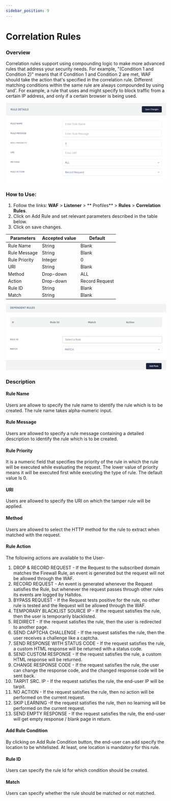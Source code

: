 ```yaml
---
sidebar_position: 9
---
```

# Correlation Rules
   
### Overview 
   
Correlation rules support using compounding logic to make more advanced rules that address your security needs. For example, "(Condition 1 and Condition 2)" means that if Condition 1 and Condition 2 are met, WAF should take the action that's specified in the correlation rule. Different matching conditions within the same rule are always compounded by using 'and'. For example, a rule that uses and might specify to block traffic from a certain IP address, and only if a certain browser is being used. 
   
![Correlation Rule](/img/waf/v6/docs/correlation_rule.png)
   
### How to Use:
1. Follow the links: **WAF** > **Listener** > ** Profiles** > **Rules** > **Correlation Rules**.
2. Click on Add Rule and set relevant parameters described in the table below.
3. Click on save changes.
   

| Parameters    | Accepted value |  Default       |
|---------------|----------------|----------------|
| Rule Name     | String         | Blank          |
| Rule Message  | String         | Blank          |
| Rule Priority | Integer        | 0              |
| URI           | String         | Blank          |
| Method        | Drop-down      | ALL            |
| Action        | Drop-down      | Record Request |
| Rule ID       | String         | Blank          |
| Match         | String         | Blank          |
   

![Correlation Rule](/img/waf/v6/docs/correlation_rule2.png)
   
### Description

#### Rule Name
Users are allowe to specify the rule name to identify the rule which is to be created. The rule name takes alpha-numeric input.

#### Rule Message
Users are allowed to specify a rule message containing a detailed description to identify the rule which is to be created.

#### Rule Priority
It is a numeric field that specifies the priority of the rule in which the rule will be executed while evaluating the request. The lower value of priority means it will be executed first while executing the type of rule. The default value Is 0. 

#### URI
Users are allowed to specify the URI on which the tamper rule will be applied.

#### Method
Users are allowed to select the HTTP method for the rule to extract when matched with the request.

#### Rule Action
The following actions are available to the User-
   
1. DROP  & RECORD REQUEST - If the Request to the subscribed domain matches the Firewall Rule, an event is generated but the request will not be allowed through the WAF.
2. RECORD REQUEST - An event is generated whenever the Request satisfies the Rule, but whenever the request passes through other rules its events are logged by Haltdos.
3. BYPASS REQUEST - If the Request tests positive for the rule, no other rule is tested and the Request will be allowed through the WAF.
4. TEMPORARY BLACKLIST SOURCE IP - If the request satisfies the rule, then the user is temporarily blacklisted.
5. REDIRECT - If the request satisfies the rule, then the user is redirected to another page.
6. SEND CAPTCHA CHALLENGE - If the request satisfies the rule, then the user receives a challenge like a captcha.
7. SEND RESPONSE WITH STATUS CODE - If the request satisfies the rule, a custom HTML response will be returned with a status code.
8. SEND CUSTOM RESPONSE - If the request satisfies the rule, a custom HTML response will be returned.
9. CHANGE RESPONSE CODE - If the request satisfies the rule, the user can change the response code, and the changed response code will be sent back.
10. TARPIT SRC. IP - If the request satisfies the rule, the end-user IP will be tarpit.
11. NO ACTION - If the request satisfies the rule, then no action will be performed on the current request.
12. SKIP LEARNING -If the request satisfies the rule, then no learning will be performed on the current request.
13. SEND EMPTY RESPONSE - If the request satisfies the rule, the end-user will get empty response / blank page in return.

#### Add Rule Condition
By clicking on Add Rule Condition button, the end-user can add specify the location to be whitelisted. At least, one location is mandatory for this rule. 

#### Rule ID
Users can specify the rule Id for which condition should be created. 

#### Match
Users can specify whether the rule should be matched or not matched. 




